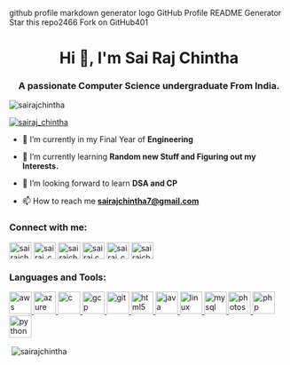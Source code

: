 github profile markdown generator logo
GitHub Profile README Generator
Star this repo2466
Fork on GitHub401
<h1 align="center">Hi 👋, I'm Sai Raj Chintha</h1>
<h3 align="center">A passionate Computer Science undergraduate From India.</h3>

<p align="left"> <img src="https://komarev.com/ghpvc/?username=sairajchintha&label=Profile%20views&color=0e75b6&style=flat" alt="sairajchintha" /> </p

<p align="left"> <a href="https://twitter.com/sairaj_chintha" target="blank"><img src="https://img.shields.io/twitter/follow/sairaj_chintha?logo=twitter&style=for-the-badge" alt="sairaj_chintha" /></a> </p>

- 🔭 I’m currently in my Final Year of **Engineering**

- 🌱 I’m currently learning **Random new Stuff and Figuring out my Interests.**

- 👯 I’m looking forward to learn **DSA and CP**

- 📫 How to reach me **sairajchintha7@gmail.com**

<p align="left">
<h3 align="left">Connect with me:</h3>
<a href="https://dev.to/sairajchintha" target="blank"><img align="center" src="https://cdn.jsdelivr.net/npm/simple-icons@3.0.1/icons/dev-dot-to.svg" alt="sairajchintha" height="30" width="40" /></a>
<a href="https://twitter.com/sairaj_chintha" target="blank"><img align="center" src="https://cdn.jsdelivr.net/npm/simple-icons@3.0.1/icons/twitter.svg" alt="sairaj_chintha" height="30" width="40" /></a>
<a href="https://linkedin.com/in/sairajchintha" target="blank"><img align="center" src="https://cdn.jsdelivr.net/npm/simple-icons@3.0.1/icons/linkedin.svg" alt="sairajchintha" height="30" width="40" /></a>
<a href="https://fb.com/sairaj.chintha" target="blank"><img align="center" src="https://cdn.jsdelivr.net/npm/simple-icons@3.0.1/icons/facebook.svg" alt="sairaj.chintha" height="30" width="40" /></a>
<a href="https://instagram.com/sairaj_chintha" target="blank"><img align="center" src="https://cdn.jsdelivr.net/npm/simple-icons@3.0.1/icons/instagram.svg" alt="sairaj_chintha" height="30" width="40" /></a>
<a href="https://www.hackerrank.com/sairajchintha" target="blank"><img align="center" src="https://cdn.jsdelivr.net/npm/simple-icons@3.0.1/icons/hackerrank.svg" alt="sairajchintha" height="30" width="40" /></a>
</p>

<h3 align="left">Languages and Tools:</h3>
<p align="left"> <a href="https://aws.amazon.com" target="_blank"> <img src="https://devicons.github.io/devicon/devicon.git/icons/amazonwebservices/amazonwebservices-original-wordmark.svg" alt="aws" width="40" height="40"/> </a> <a href="https://azure.microsoft.com/en-in/" target="_blank"> <img src="https://www.vectorlogo.zone/logos/microsoft_azure/microsoft_azure-icon.svg" alt="azure" width="40" height="40"/> </a> <a href="https://www.cprogramming.com/" target="_blank"> <img src="https://devicons.github.io/devicon/devicon.git/icons/c/c-original.svg" alt="c" width="40" height="40"/> </a> <a href="https://cloud.google.com" target="_blank"> <img src="https://www.vectorlogo.zone/logos/google_cloud/google_cloud-icon.svg" alt="gcp" width="40" height="40"/> </a> <a href="https://git-scm.com/" target="_blank"> <img src="https://www.vectorlogo.zone/logos/git-scm/git-scm-icon.svg" alt="git" width="40" height="40"/> </a> <a href="https://www.w3.org/html/" target="_blank"> <img src="https://devicons.github.io/devicon/devicon.git/icons/html5/html5-original-wordmark.svg" alt="html5" width="40" height="40"/> </a> <a href="https://www.java.com" target="_blank"> <img src="https://devicons.github.io/devicon/devicon.git/icons/java/java-original-wordmark.svg" alt="java" width="40" height="40"/> </a> <a href="https://www.linux.org/" target="_blank"> <img src="https://devicons.github.io/devicon/devicon.git/icons/linux/linux-original.svg" alt="linux" width="40" height="40"/> </a> <a href="https://www.mysql.com/" target="_blank"> <img src="https://devicons.github.io/devicon/devicon.git/icons/mysql/mysql-original-wordmark.svg" alt="mysql" width="40" height="40"/> </a> <a href="https://www.photoshop.com/en" target="_blank"> <img src="https://devicons.github.io/devicon/devicon.git/icons/photoshop/photoshop-plain.svg" alt="photoshop" width="40" height="40"/> </a> <a href="https://www.php.net" target="_blank"> <img src="https://devicons.github.io/devicon/devicon.git/icons/php/php-original.svg" alt="php" width="40" height="40"/> </a> <a href="https://www.python.org" target="_blank"> <img src="https://devicons.github.io/devicon/devicon.git/icons/python/python-original.svg" alt="python" width="40" height="40"/> </a> </p>

<p>&nbsp;<img align="center" src="https://github-readme-stats.vercel.app/api?username=sairajchintha&show_icons=true" alt="sairajchintha" /></p>

